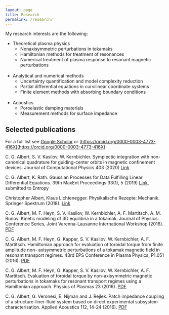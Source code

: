 ```yaml
---
layout: page
title: Research
permalink: /research/
---
```


My research interests are the following:

* Theoretical plasma physics
    * Nonaxisymmetric perturbations in tokamaks
    * Hamiltonian methods for treatment of resonances
    * Numerical treatment of plasma response to resonant magnetic perturbations
<br><br>
* Analytical and numerical methods
    * Uncertainty quantification and model complexity reduction
    * Partial differential equations in curvilinear coordinate systems
    * Finite element methods with absorbing boundary conditions
<br><br>
* Acoustics
    * Poroelastic damping materials
    * Measurement methods for surface impedance


Selected publications
------------

For a full list see [Google Scholar](https://scholar.google.com/citations?hl=en&user=nMhOjWIAAAAJ) or [https://orcid.org/0000-0003-4773-416X](https://orcid.org/0000-0003-4773-416X)

C. G. Albert, S. V. Kasilov, W. Kernbichler.
Symplectic integration with non-canonical quadrature for guiding-center orbits in magnetic confinement devices.
Journal of Computational Physics 403 (2020)
[Link](https://authors.elsevier.com/a/1aGDQ508HiHEt)

C. G. Albert, K. Rath.
Gaussian Processes for Data Fulfilling Linear Differential Equations.
39th MaxEnt Proceedings 33(1), 5 (2019)
[Link](https://doi.org/10.3390/proceedings2019033005), submitted to Entropy

Christopher Albert, Klaus Lichtenegger. Physikalische Rezepte: Mechanik. Springer Spektrum (2018).
[Link](https://www.springer.com/de/book/9783662572962)

C. G. Albert, M. F. Heyn, S. V. Kasilov, W. Kernbichler, A. F. Martitsch, A. M. Runov.
Kinetic modeling of 3D equilibria in a tokamak.
Journal of Physics: Conference Series, Joint Varenna-Lausanne International Workshop (2016).
[PDF](http://iopscience.iop.org/article/10.1088/1742-6596/775/1/012001/pdf)

C. G. Albert, M. F. Heyn, G. Kapper, S. V. Kasilov, W. Kernbichler, A. F. Martitsch.
Hamiltonian approach for evaluation of toroidal torque from finite amplitude non-
axisymmetric perturbations of a tokamak magnetic field in resonant transport regimes.
43rd EPS Conference in Plasma Physics, P1.051 (2016).
[PDF](http://ocs.ciemat.es/EPS2016PAP/pdf/P1.051.pdf)

C. G. Albert, M. F. Heyn, G. Kapper, S. V. Kasilov, W. Kernbichler, A. F. Martitsch.
Evaluation of toroidal torque by non-axisymmetric magnetic perturbations in tokamaks
for resonant transport regimes using a Hamiltonian approach. Physics of Plasmas 23 (2016).
[PDF](https://arxiv.org/pdf/1607.04665v1)

C. G. Albert, G. Veronesi, E. Nijman and J. Rejlek. Patch impedance coupling of a
structure-liner-fluid system based on direct experimental subsystem characterisation.
Applied Acoustics 112, 14-24 (2016).
[PDF](https://arxiv.org/pdf/1607.04655v2)
